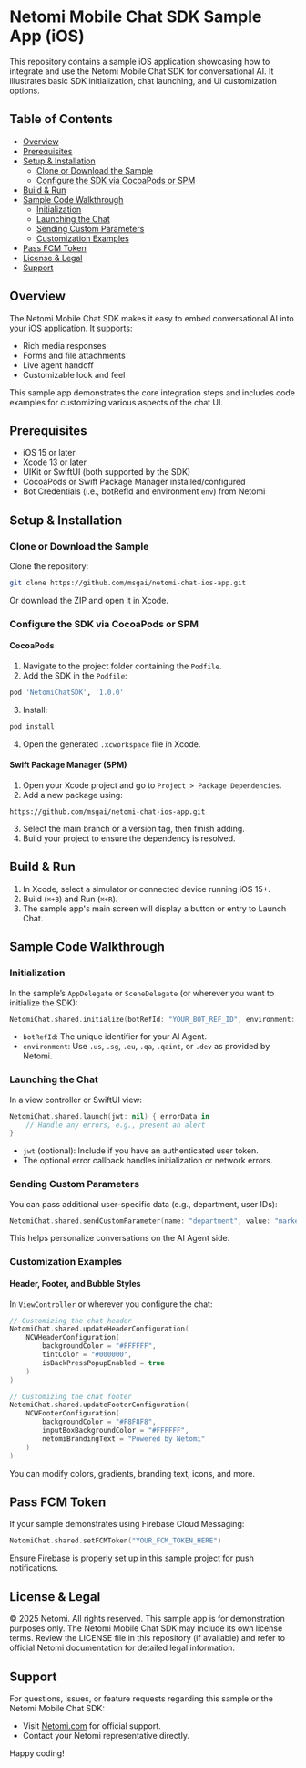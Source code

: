 # Netomi Mobile Chat SDK Sample App (iOS)

This repository contains a sample iOS application showcasing how to integrate and use the Netomi Mobile Chat SDK for conversational AI. It illustrates basic SDK initialization, chat launching, and UI customization options.

## Table of Contents
- [Overview](#overview)
- [Prerequisites](#prerequisites)
- [Setup & Installation](#setup--installation)
    - [Clone or Download the Sample](#clone-or-download-the-sample)
    - [Configure the SDK via CocoaPods or SPM](#configure-the-sdk-via-cocoapods-or-spm)
- [Build & Run](#build--run)
- [Sample Code Walkthrough](#sample-code-walkthrough)
    - [Initialization](#initialization)
    - [Launching the Chat](#launching-the-chat)
    - [Sending Custom Parameters](#sending-custom-parameters)
    - [Customization Examples](#customization-examples)
- [Pass FCM Token](#pass-fcm-token)
- [License & Legal](#license--legal)
- [Support](#support)

## Overview

The Netomi Mobile Chat SDK makes it easy to embed conversational AI into your iOS application. It supports:
- Rich media responses
- Forms and file attachments
- Live agent handoff
- Customizable look and feel

This sample app demonstrates the core integration steps and includes code examples for customizing various aspects of the chat UI.

## Prerequisites
- iOS 15 or later
- Xcode 13 or later
- UIKit or SwiftUI (both supported by the SDK)
- CocoaPods or Swift Package Manager installed/configured
- Bot Credentials (i.e., botRefId and environment `env`) from Netomi

## Setup & Installation

### Clone or Download the Sample

Clone the repository:

```bash
git clone https://github.com/msgai/netomi-chat-ios-app.git
```

Or download the ZIP and open it in Xcode.

### Configure the SDK via CocoaPods or SPM

#### CocoaPods
1. Navigate to the project folder containing the `Podfile`.
2. Add the SDK in the `Podfile`:

```ruby
pod 'NetomiChatSDK', '1.0.0'
```

3. Install:

```bash
pod install
```

4. Open the generated `.xcworkspace` file in Xcode.

#### Swift Package Manager (SPM)
1. Open your Xcode project and go to `Project > Package Dependencies`.
2. Add a new package using:

```
https://github.com/msgai/netomi-chat-ios-app.git
```

3. Select the main branch or a version tag, then finish adding.
4. Build your project to ensure the dependency is resolved.

## Build & Run
1. In Xcode, select a simulator or connected device running iOS 15+.
2. Build (`⌘+B`) and Run (`⌘+R`).
3. The sample app's main screen will display a button or entry to Launch Chat.

## Sample Code Walkthrough

### Initialization

In the sample’s `AppDelegate` or `SceneDelegate` (or wherever you want to initialize the SDK):

```swift
NetomiChat.shared.initialize(botRefId: "YOUR_BOT_REF_ID", environment: .us)
```

- `botRefId`: The unique identifier for your AI Agent.
- `environment`: Use `.us`, `.sg`, `.eu`, `.qa`, `.qaint`, or `.dev` as provided by Netomi.

### Launching the Chat

In a view controller or SwiftUI view:

```swift
NetomiChat.shared.launch(jwt: nil) { errorData in
    // Handle any errors, e.g., present an alert
}
```

- `jwt` (optional): Include if you have an authenticated user token.
- The optional error callback handles initialization or network errors.

### Sending Custom Parameters

You can pass additional user-specific data (e.g., department, user IDs):

```swift
NetomiChat.shared.sendCustomParameter(name: "department", value: "marketing")
```

This helps personalize conversations on the AI Agent side.

### Customization Examples

#### Header, Footer, and Bubble Styles

In `ViewController` or wherever you configure the chat:

```swift
// Customizing the chat header
NetomiChat.shared.updateHeaderConfiguration(
    NCWHeaderConfiguration(
        backgroundColor = "#FFFFFF",
        tintColor = "#000000",
        isBackPressPopupEnabled = true
    )
)

// Customizing the chat footer
NetomiChat.shared.updateFooterConfiguration(
    NCWFooterConfiguration(
        backgroundColor = "#F8F8F8",
        inputBoxBackgroundColor = "#FFFFFF",
        netomiBrandingText = "Powered by Netomi"
    )
)
```

You can modify colors, gradients, branding text, icons, and more.

## Pass FCM Token

If your sample demonstrates using Firebase Cloud Messaging:

```swift
NetomiChat.shared.setFCMToken("YOUR_FCM_TOKEN_HERE")
```

Ensure Firebase is properly set up in this sample project for push notifications.

## License & Legal

© 2025 Netomi. All rights reserved. This sample app is for demonstration purposes only. The Netomi Mobile Chat SDK may include its own license terms. Review the LICENSE file in this repository (if available) and refer to official Netomi documentation for detailed legal information.

## Support

For questions, issues, or feature requests regarding this sample or the Netomi Mobile Chat SDK:
- Visit [Netomi.com](http://www.netomi.com) for official support.
- Contact your Netomi representative directly.

Happy coding!

